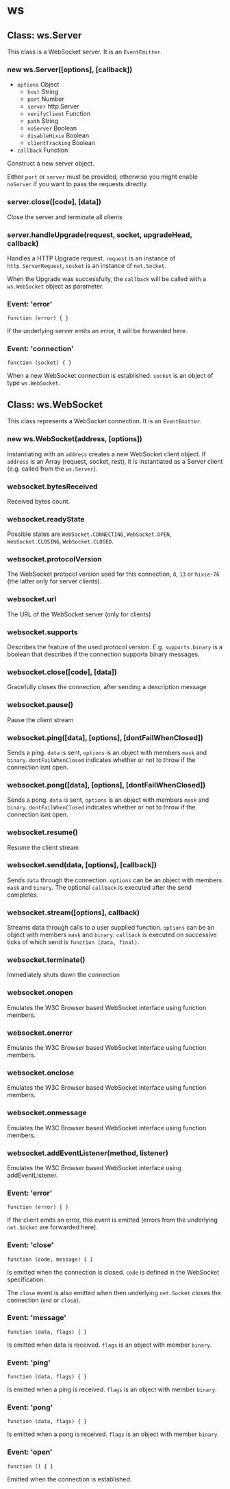 # ws

## Class: ws.Server

This class is a WebSocket server. It is an `EventEmitter`.

### new ws.Server([options], [callback])

* `options` Object
  * `host` String
  * `port` Number
  * `server` http.Server
  * `verifyClient` Function
  * `path` String
  * `noServer` Boolean
  * `disableHixie` Boolean
  * `clientTracking` Boolean
* `callback` Function

Construct a new server object.

Either `port` or `server` must be provided, otherwise you might enable `noServer` if you want to pass the requests directly.

### server.close([code], [data])

Close the server and terminate all clients

### server.handleUpgrade(request, socket, upgradeHead, callback)

Handles a HTTP Upgrade request. `request` is an instance of `http.ServerRequest`, `socket` is an instance of `net.Socket`.

When the Upgrade was successfully, the `callback` will be called with a `ws.WebSocket` object as parameter.

### Event: 'error'

`function (error) { }`

If the underlying server emits an error, it will be forwarded here.

### Event: 'connection'

`function (socket) { }`

When a new WebSocket connection is established. `socket` is an object of type `ws.WebSocket`.


## Class: ws.WebSocket

This class represents a WebSocket connection. It is an `EventEmitter`.

### new ws.WebSocket(address, [options])

Instantiating with an `address` creates a new WebSocket client object. If `address` is an Array (request, socket, rest), it is instantiated as a Server client (e.g. called from the `ws.Server`).

### websocket.bytesReceived

Received bytes count.

### websocket.readyState

Possible states are `WebSocket.CONNECTING`, `WebSocket.OPEN`, `WebSocket.CLOSING`, `WebSocket.CLOSED`.

### websocket.protocolVersion

The WebSocket protocol version used for this connection, `8`, `13` or `hixie-76` (the latter only for server clients).

### websocket.url

The URL of the WebSocket server (only for clients)

### websocket.supports

Describes the feature of the used protocol version. E.g. `supports.binary` is a boolean that describes if the connection supports binary messages.

### websocket.close([code], [data])

Gracefully closes the connection, after sending a description message

### websocket.pause()

Pause the client stream

### websocket.ping([data], [options], [dontFailWhenClosed])

Sends a ping. `data` is sent, `options` is an object with members `mask` and `binary`. `dontFailWhenClosed` indicates whether or not to throw if the connection isnt open.

### websocket.pong([data], [options], [dontFailWhenClosed])

Sends a pong. `data` is sent, `options` is an object with members `mask` and `binary`. `dontFailWhenClosed` indicates whether or not to throw if the connection isnt open.


### websocket.resume()

Resume the client stream

### websocket.send(data, [options], [callback])

Sends `data` through the connection. `options` can be an object with members `mask` and `binary`. The optional `callback` is executed after the send completes.

### websocket.stream([options], callback)

Streams data through calls to a user supplied function. `options` can be an object with members `mask` and `binary`.  `callback` is executed on successive ticks of which send is `function (data, final)`.

### websocket.terminate()

Immediately shuts down the connection


### websocket.onopen

Emulates the W3C Browser based WebSocket interface using function members.

### websocket.onerror

Emulates the W3C Browser based WebSocket interface using function members.

### websocket.onclose

Emulates the W3C Browser based WebSocket interface using function members.

### websocket.onmessage

Emulates the W3C Browser based WebSocket interface using function members.

### websocket.addEventListener(method, listener)

Emulates the W3C Browser based WebSocket interface using addEventListener.

### Event: 'error'

`function (error) { }`

If the client emits an error, this event is emitted (errors from the underlying `net.Socket` are forwarded here).

### Event: 'close'

`function (code, message) { }`

Is emitted when the connection is closed. `code` is defined in the WebSocket specification.

The `close` event is also emitted when then underlying `net.Socket` closes the connection (`end` or `close`).

### Event: 'message'

`function (data, flags) { }`

Is emitted when data is received. `flags` is an object with member `binary`.

### Event: 'ping'

`function (data, flags) { }`

Is emitted when a ping is received. `flags` is an object with member `binary`.

### Event: 'pong'

`function (data, flags) { }`

Is emitted when a pong is received. `flags` is an object with member `binary`.

### Event: 'open'

`function () { }`

Emitted when the connection is established.

